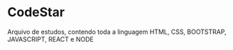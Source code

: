 # CodeStar

Arquivo de estudos, contendo toda a linguagem HTML, CSS, BOOTSTRAP, JAVASCRIPT, REACT e NODE